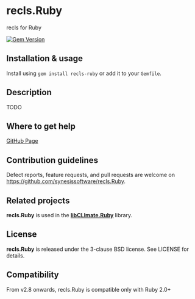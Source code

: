 # recls.Ruby
recls for Ruby

[![Gem Version](https://badge.fury.io/rb/recls-ruby.svg)](https://badge.fury.io/rb/recls-ruby)

## Installation & usage

Install using `gem install recls-ruby` or add it to your `Gemfile`.

## Description

TODO

## Where to get help

[GitHub Page](https://github.com/synesissoftware/recls.Ruby "GitHub Page")

## Contribution guidelines

Defect reports, feature requests, and pull requests are welcome on https://github.com/synesissoftware/recls.Ruby.

## Related projects

**recls.Ruby** is used in the **[libCLImate.Ruby](https://github.com/synesissoftware/libCLImate.Ruby)** library.

## License

**recls.Ruby** is released under the 3-clause BSD license. See LICENSE for details.

## Compatibility

From v2.8 onwards, recls.Ruby is compatible only with Ruby 2.0+



